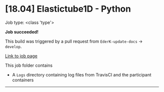 # [18.04] Elastictube1D - Python

Job type: <class 'type'>



**Job succeeded!**



This build was triggered by a pull request from `EderK-update-docs` → `develop`.



[Link to job page]({[job_link]})


This job folder contains
- A `Logs` directory containing log files from TravisCI and the participant containers


---

